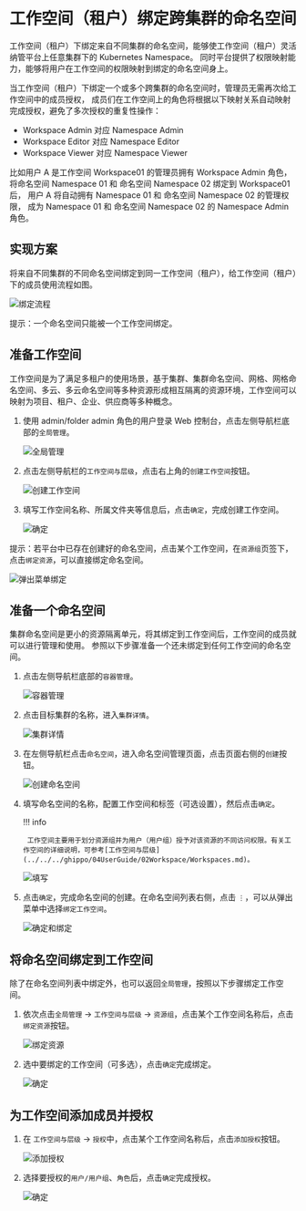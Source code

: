 # 工作空间（租户）绑定跨集群的命名空间

工作空间（租户）下绑定来自不同集群的命名空间，能够使工作空间（租户）灵活纳管平台上任意集群下的 Kubernetes Namespace。
同时平台提供了权限映射能力，能够将用户在工作空间的权限映射到绑定的命名空间身上。

当工作空间（租户）下绑定一个或多个跨集群的命名空间时，管理员无需再次给工作空间中的成员授权，
成员们在工作空间上的角色将根据以下映射关系自动映射完成授权，避免了多次授权的重复性操作：

- Workspace Admin 对应 Namespace Admin
- Workspace Editor 对应 Namespace Editor
- Workspace Viewer 对应 Namespace Viewer

比如用户 A 是工作空间 Workspace01 的管理员拥有 Workspace Admin 角色，
将命名空间 Namespace 01 和 命名空间 Namespace 02 绑定到 Workspace01 后，
用户 A 将自动拥有 Namespace 01 和 命名空间 Namespace 02 的管理权限，
成为 Namespace 01 和 命名空间 Namespace 02 的 Namespace Admin 角色。

## 实现方案

将来自不同集群的不同命名空间绑定到同一工作空间（租户），给工作空间（租户）下的成员使用流程如图。

![绑定流程](../../images/across01.png)

提示：一个命名空间只能被一个工作空间绑定。

## 准备工作空间

工作空间是为了满足多租户的使用场景，基于集群、集群命名空间、网格、网格命名空间、多云、多云命名空间等多种资源形成相互隔离的资源环境，工作空间可以映射为项目、租户、企业、供应商等多种概念。

1. 使用 admin/folder admin 角色的用户登录 Web 控制台，点击左侧导航栏底部的`全局管理`。

    ![全局管理](../../images/ws01.png)

1. 点击左侧导航栏的`工作空间与层级`，点击右上角的`创建工作空间`按钮。

    ![创建工作空间](../../images/ws02.png)

1. 填写工作空间名称、所属文件夹等信息后，点击`确定`，完成创建工作空间。

    ![确定](../../images/ws03.png)

提示：若平台中已存在创建好的命名空间，点击某个工作空间，在`资源组`页签下，点击`绑定资源`，可以直接绑定命名空间。

![弹出菜单绑定](../../images/across02.png)

## 准备一个命名空间

集群命名空间是更小的资源隔离单元，将其绑定到工作空间后，工作空间的成员就可以进行管理和使用。
参照以下步骤准备一个还未绑定到任何工作空间的命名空间。

1. 点击左侧导航栏底部的`容器管理`。

    ![容器管理](../../images/crd00.png)

1. 点击目标集群的名称，进入`集群详情`。

    ![集群详情](../../../kpanda/images/crd01.png)

1. 在左侧导航栏点击`命名空间`，进入命名空间管理页面，点击页面右侧的`创建`按钮。

    ![创建命名空间](../../../kpanda/images/ns01.png)

1. 填写命名空间的名称，配置工作空间和标签（可选设置），然后点击`确定`。

    !!! info

        工作空间主要用于划分资源组并为用户（用户组）授予对该资源的不同访问权限。有关工作空间的详细说明，可参考[工作空间与层级](../../../ghippo/04UserGuide/02Workspace/Workspaces.md)。

    ![填写](../../../kpanda/images/ns02.png)

1. 点击`确定`，完成命名空间的创建。在命名空间列表右侧，点击 `⋮`，可以从弹出菜单中选择`绑定工作空间`。

    ![确定和绑定](../../../kpanda/images/ns03.png)

## 将命名空间绑定到工作空间

除了在命名空间列表中绑定外，也可以返回`全局管理`，按照以下步骤绑定工作空间。

1. 依次点击`全局管理` -> `工作空间与层级` -> `资源组`，点击某个工作空间名称后，点击`绑定资源`按钮。

    ![绑定资源](../../images/bind01.png)

1. 选中要绑定的工作空间（可多选），点击`确定`完成绑定。

    ![确定](../../images/bind02.png)

## 为工作空间添加成员并授权

1. 在 `工作空间与层级` -> `授权`中，点击某个工作空间名称后，点击`添加授权`按钮。

    ![添加授权](../../images/wsauth01.png)

1. 选择要授权的`用户/用户组`、`角色`后，点击`确定`完成授权。

    ![确定](../../images/bind02.png)
